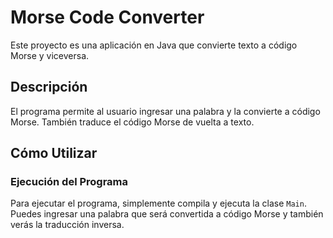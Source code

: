 # Morse Code Converter

Este proyecto es una aplicación en Java que convierte texto a código Morse y viceversa.

## Descripción

El programa permite al usuario ingresar una palabra y la convierte a código Morse. También traduce el código Morse de vuelta a texto.

## Cómo Utilizar

### Ejecución del Programa

Para ejecutar el programa, simplemente compila y ejecuta la clase `Main`. Puedes ingresar una palabra que será convertida a código Morse y también verás la traducción inversa.

